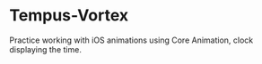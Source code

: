 # Tempus-Vortex
Practice working with iOS animations using Core Animation, clock displaying the time.
